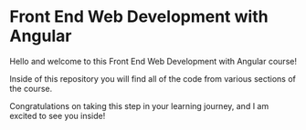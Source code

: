 # Front End Web Development with Angular

Hello and welcome to this Front End Web Development with Angular course!

Inside of this repository you will find all of the code from various sections of the course.



Congratulations on taking this step in your learning journey, and I am excited to see you inside!
